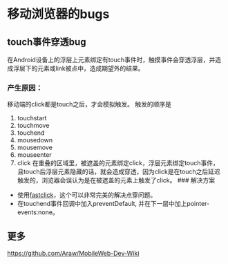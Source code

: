 # 移动浏览器的bugs

## touch事件穿透bug
在Android设备上的浮层上元素绑定有touch事件时，触摸事件会穿透浮层，并造成浮层下的元素或link被点中，造成期望外的结果。
### 产生原因：
移动端的click都是touch之后，才会模拟触发。
触发的顺序是    
1. touchstart
1. touchmove
1. touchend
1. mousedown
1. mousemove
1. mouseenter
1. click
在重叠的区域里，被遮盖的元素绑定click，浮层元素绑定touch事件，且touch后浮层元素隐藏的话，就会造成穿透，因为click是在touch之后延迟触发的，浏览器会误认为是在被遮盖的元素上触发了click。   ### 解决方案
* 使用[fastclick](https://github.com/ftlabs/fastclick)，这个可以非常完美的解决点穿问题。
* 在touchend事件回调中加入preventDefault, 并在下一层中加上pointer-events:none。

## 更多
https://github.com/Araw/MobileWeb-Dev-Wiki